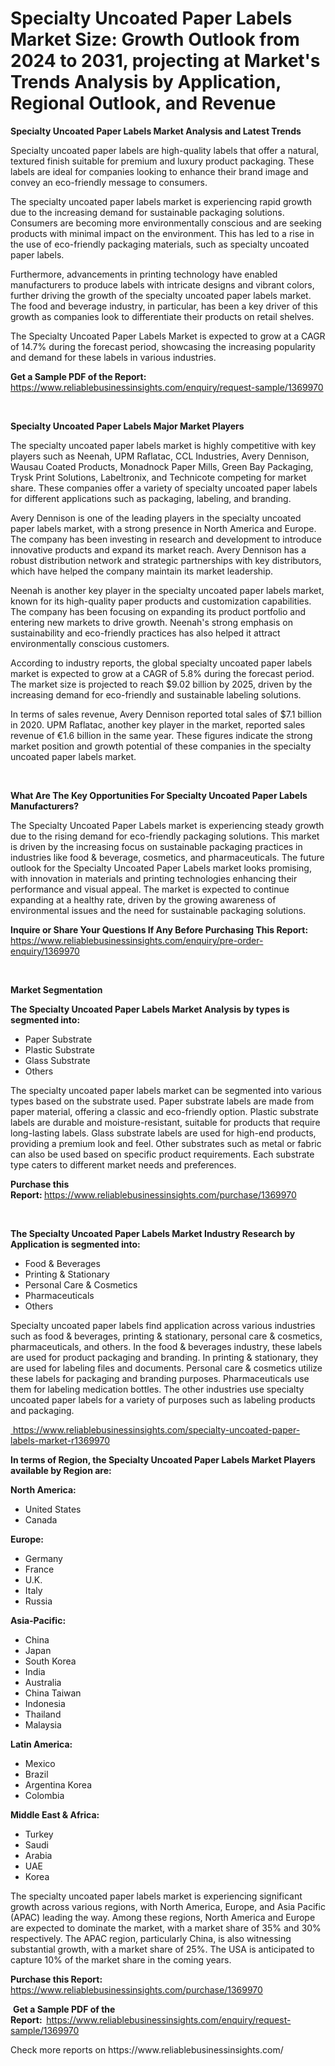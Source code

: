 <p><h1>Specialty Uncoated Paper Labels Market Size: Growth Outlook from 2024 to 2031, projecting at Market's Trends Analysis by Application, Regional Outlook, and Revenue</h1></p><p><strong>Specialty Uncoated Paper Labels Market Analysis and Latest Trends</strong></p>
<p><p>Specialty uncoated paper labels are high-quality labels that offer a natural, textured finish suitable for premium and luxury product packaging. These labels are ideal for companies looking to enhance their brand image and convey an eco-friendly message to consumers.</p><p>The specialty uncoated paper labels market is experiencing rapid growth due to the increasing demand for sustainable packaging solutions. Consumers are becoming more environmentally conscious and are seeking products with minimal impact on the environment. This has led to a rise in the use of eco-friendly packaging materials, such as specialty uncoated paper labels.</p><p>Furthermore, advancements in printing technology have enabled manufacturers to produce labels with intricate designs and vibrant colors, further driving the growth of the specialty uncoated paper labels market. The food and beverage industry, in particular, has been a key driver of this growth as companies look to differentiate their products on retail shelves.</p><p>The Specialty Uncoated Paper Labels Market is expected to grow at a CAGR of 14.7% during the forecast period, showcasing the increasing popularity and demand for these labels in various industries.</p></p>
<p><strong>Get a Sample PDF of the Report:&nbsp;</strong> <a href="https://www.reliablebusinessinsights.com/enquiry/request-sample/1369970">https://www.reliablebusinessinsights.com/enquiry/request-sample/1369970</a></p>
<p>&nbsp;</p>
<p><strong>Specialty Uncoated Paper Labels Major Market Players</strong></p>
<p><p>The specialty uncoated paper labels market is highly competitive with key players such as Neenah, UPM Raflatac, CCL Industries, Avery Dennison, Wausau Coated Products, Monadnock Paper Mills, Green Bay Packaging, Trysk Print Solutions, Labeltronix, and Technicote competing for market share. These companies offer a variety of specialty uncoated paper labels for different applications such as packaging, labeling, and branding.</p><p>Avery Dennison is one of the leading players in the specialty uncoated paper labels market, with a strong presence in North America and Europe. The company has been investing in research and development to introduce innovative products and expand its market reach. Avery Dennison has a robust distribution network and strategic partnerships with key distributors, which have helped the company maintain its market leadership.</p><p>Neenah is another key player in the specialty uncoated paper labels market, known for its high-quality paper products and customization capabilities. The company has been focusing on expanding its product portfolio and entering new markets to drive growth. Neenah's strong emphasis on sustainability and eco-friendly practices has also helped it attract environmentally conscious customers.</p><p>According to industry reports, the global specialty uncoated paper labels market is expected to grow at a CAGR of 5.8% during the forecast period. The market size is projected to reach $9.02 billion by 2025, driven by the increasing demand for eco-friendly and sustainable labeling solutions.</p><p>In terms of sales revenue, Avery Dennison reported total sales of $7.1 billion in 2020. UPM Raflatac, another key player in the market, reported sales revenue of €1.6 billion in the same year. These figures indicate the strong market position and growth potential of these companies in the specialty uncoated paper labels market.</p></p>
<p>&nbsp;</p>
<p><strong>What Are The Key Opportunities For Specialty Uncoated Paper Labels Manufacturers?</strong></p>
<p><p>The Specialty Uncoated Paper Labels market is experiencing steady growth due to the rising demand for eco-friendly packaging solutions. This market is driven by the increasing focus on sustainable packaging practices in industries like food & beverage, cosmetics, and pharmaceuticals. The future outlook for the Specialty Uncoated Paper Labels market looks promising, with innovation in materials and printing technologies enhancing their performance and visual appeal. The market is expected to continue expanding at a healthy rate, driven by the growing awareness of environmental issues and the need for sustainable packaging solutions.</p></p>
<p><strong>Inquire or Share Your Questions If Any Before Purchasing This Report:</strong> <a href="https://www.reliablebusinessinsights.com/enquiry/pre-order-enquiry/1369970">https://www.reliablebusinessinsights.com/enquiry/pre-order-enquiry/1369970</a></p>
<p>&nbsp;</p>
<p><strong>Market Segmentation</strong></p>
<p><strong>The Specialty Uncoated Paper Labels Market Analysis by types is segmented into:</strong></p>
<p><ul><li>Paper Substrate</li><li>Plastic Substrate</li><li>Glass Substrate</li><li>Others</li></ul></p>
<p><p>The specialty uncoated paper labels market can be segmented into various types based on the substrate used. Paper substrate labels are made from paper material, offering a classic and eco-friendly option. Plastic substrate labels are durable and moisture-resistant, suitable for products that require long-lasting labels. Glass substrate labels are used for high-end products, providing a premium look and feel. Other substrates such as metal or fabric can also be used based on specific product requirements. Each substrate type caters to different market needs and preferences.</p></p>
<p><strong>Purchase this Report:&nbsp;</strong><a href="https://www.reliablebusinessinsights.com/purchase/1369970">https://www.reliablebusinessinsights.com/purchase/1369970</a></p>
<p>&nbsp;</p>
<p><strong>The Specialty Uncoated Paper Labels Market Industry Research by Application is segmented into:</strong></p>
<p><ul><li>Food & Beverages</li><li>Printing & Stationary</li><li>Personal Care & Cosmetics</li><li>Pharmaceuticals</li><li>Others</li></ul></p>
<p><p>Specialty uncoated paper labels find application across various industries such as food & beverages, printing & stationary, personal care & cosmetics, pharmaceuticals, and others. In the food & beverages industry, these labels are used for product packaging and branding. In printing & stationary, they are used for labeling files and documents. Personal care & cosmetics utilize these labels for packaging and branding purposes. Pharmaceuticals use them for labeling medication bottles. The other industries use specialty uncoated paper labels for a variety of purposes such as labeling products and packaging.</p></p>
<p><a href="https://www.reliablebusinessinsights.com/specialty-uncoated-paper-labels-market-r1369970">&nbsp;https://www.reliablebusinessinsights.com/specialty-uncoated-paper-labels-market-r1369970</a></p>
<p><strong>In terms of Region, the Specialty Uncoated Paper Labels Market Players available by Region are:</strong></p>
<p>
    <p> <strong> North America: </strong>
        <ul>
            <li>United States</li>
            <li>Canada</li>
        </ul>
        </p> 
    <p> <strong> Europe: </strong>
        <ul>
            <li>Germany</li>
            <li>France</li>
            <li>U.K.</li>
            <li>Italy</li>
            <li>Russia</li>
        </ul>
        </p> 
    <p> <strong> Asia-Pacific: </strong>
        <ul>
            <li>China</li>
            <li>Japan</li>
            <li>South Korea</li>
            <li>India</li>
            <li>Australia</li>
            <li>China Taiwan</li>
            <li>Indonesia</li>
            <li>Thailand</li>
            <li>Malaysia</li>
        </ul>
        </p> 
    <p> <strong> Latin America: </strong>
        <ul>
            <li>Mexico</li>
            <li>Brazil</li>
            <li>Argentina Korea</li>
            <li>Colombia</li>
        </ul>
        </p> 
    <p> <strong> Middle East & Africa: </strong>
        <ul>
            <li>Turkey</li>
            <li>Saudi</li>
            <li>Arabia</li>
            <li>UAE</li>
            <li>Korea</li>
        </ul>
    </p>
    </p>
<p><p>The specialty uncoated paper labels market is experiencing significant growth across various regions, with North America, Europe, and Asia Pacific (APAC) leading the way. Among these regions, North America and Europe are expected to dominate the market, with a market share of 35% and 30% respectively. The APAC region, particularly China, is also witnessing substantial growth, with a market share of 25%. The USA is anticipated to capture 10% of the market share in the coming years.</p></p>
<p><strong>Purchase this Report: </strong><a href="https://www.reliablebusinessinsights.com/purchase/1369970">https://www.reliablebusinessinsights.com/purchase/1369970</a></p>
<p>&nbsp;<strong>Get a Sample PDF of the Report:&nbsp;&nbsp;</strong><a href="https://www.reliablebusinessinsights.com/enquiry/request-sample/1369970">https://www.reliablebusinessinsights.com/enquiry/request-sample/1369970</a></p>
<p><strong></strong></p>
<p>Check more reports on https://www.reliablebusinessinsights.com/</p>